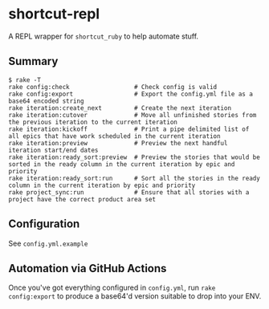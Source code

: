 # shortcut-repl

A REPL wrapper for `shortcut_ruby` to help automate stuff.

## Summary

```
$ rake -T
rake config:check                  # Check config is valid
rake config:export                 # Export the config.yml file as a base64 encoded string
rake iteration:create_next         # Create the next iteration
rake iteration:cutover             # Move all unfinished stories from the previous iteration to the current iteration
rake iteration:kickoff             # Print a pipe delimited list of all epics that have work scheduled in the current iteration
rake iteration:preview             # Preview the next handful iteration start/end dates
rake iteration:ready_sort:preview  # Preview the stories that would be sorted in the ready column in the current iteration by epic and priority
rake iteration:ready_sort:run      # Sort all the stories in the ready column in the current iteration by epic and priority
rake project_sync:run              # Ensure that all stories with a project have the correct product area set
```

## Configuration

See `config.yml.example`

## Automation via GitHub Actions

Once you've got everything configured in `config.yml`, run `rake config:export` to produce a base64'd version suitable to drop into your ENV.


